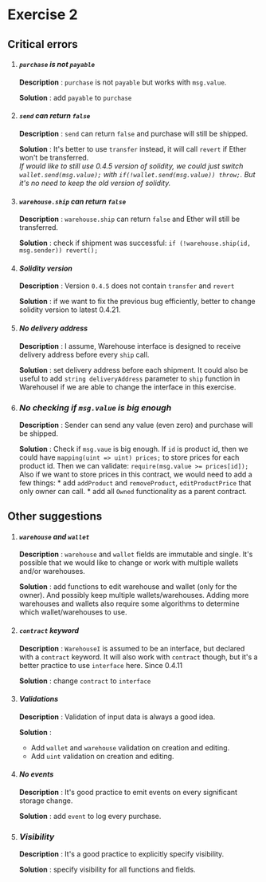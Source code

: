 # Exercise 2

## Critical errors

1.  #### ___`purchase` is not `payable`___ 
    **Description** : `purchase` is not `payable` but works with `msg.value`. 

    **Solution** : add `payable` to `purchase`

1.  #### ___`send` can return `false`___ 
    **Description** : `send` can return `false` and purchase will still be shipped. 

    **Solution** : It's better to use `transfer` instead, it will call `revert` if Ether won't be transferred. \
     _If would like to still use 0.4.5 version of solidity, we could just switch `wallet.send(msg.value);` with `if(!wallet.send(msg.value)) throw;`. But it's no need to keep the old version of solidity._
    
1.  #### ___`warehouse.ship` can return `false`___ 
    **Description** : `warehouse.ship` can return `false` and Ether will still be transferred. 

    **Solution** : check if shipment was successful: `if (!warehouse.ship(id, msg.sender)) revert();`
    
1.  #### ___Solidity version___ 
    **Description** : Version `0.4.5` does not contain `transfer` and `revert` 
    
    **Solution** : if we want to fix the previous bug efficiently, better to change solidity version to latest 0.4.21.
    
1.  #### ___No delivery address___ 
    **Description** : I assume, Warehouse interface is designed to receive delivery address before every `ship` call. 

    **Solution** : set delivery address before each shipment. It could also be useful to add `string deliveryAddress` parameter to `ship` function in WarehouseI if we are able to change the interface in this exercise.

1. ### ___No checking if `msg.value` is big enough___
    **Description** : Sender can send any value (even zero) and purchase will be shipped.

    **Solution** : Check if `msg.vaue` is big enough. If `id` is product id, then we could have `mapping(uint => uint) prices;` to store prices for each product id. Then we can validate: `require(msg.value >= prices[id]);` 
    Also if we want to store prices in this contract, we would need to add a few things:
        * add `addProduct` and `removeProduct`, `editProductPrice` that only owner can call.
        * add all `Owned` functionality as a parent contract.


## Other suggestions


1. #### ___`warehouse` and `wallet`___ 
    **Description** : `warehouse` and `wallet` fields are immutable and single. It's possible that we would like to change or work with multiple wallets and/or warehouses.

    **Solution** : add functions to edit warehouse and wallet (only for the owner). And possibly keep multiple wallets/warehouses. Adding more warehouses and wallets also require some algorithms to determine which wallet/warehouses to use.

1. #### ___`contract` keyword___ 
    **Description** : `WarehouseI` is assumed to be an interface, but declared with a `contract` keyword. It will also work with `contract` though, but it's a better practice to use `interface` here. Since 0.4.11

    **Solution** :  change `contract` to `interface`

1. #### ___Validations___ 
    **Description** : Validation of input data is always a good idea. 

    **Solution** :  
    * Add `wallet` and `warehouse` validation on creation and editing.
    * Add `uint` validation on creation and editing.

1. #### ___No events___ 
    **Description** : It's good practice to emit events on every significant storage change.

    **Solution** :  add `event` to log every purchase.

1. ### ___Visibility___
    **Description** : It's a good practice to explicitly specify visibility. 

    **Solution** : specify visibility for all functions and fields.
